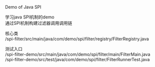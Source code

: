 Demo of Java SPI

学习java SPI机制的demo  
通过SPI机制构建过滤器调用调用链

核心类  
/spi-filter/src/main/java/com/demo/spi/filter/registry/FilterRegistry.java

测试入口  
/spi-filter-demo/src/main/java/com/demo/spi/filter/main/FilterMain.java  
/spi-filter-demo/src/test/java/com/demo/spi/filter/FilterRunnerTest.java  

